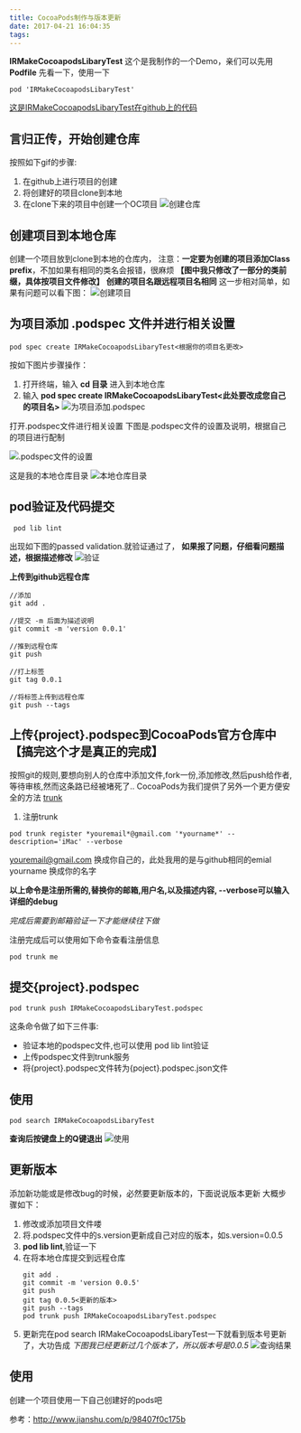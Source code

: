 ```yaml
---
title: CocoaPods制作与版本更新
date: 2017-04-21 16:04:35
tags:
---
```


**IRMakeCocoapodsLibaryTest** 这个是我制作的一个Demo，亲们可以先用 **Podfile** 先看一下，使用一下
```
pod 'IRMakeCocoapodsLibaryTest'
```
[这是IRMakeCocoapodsLibaryTest在github上的代码](https://github.com/IrenaChou/IRMakeCocoapodsLibaryTest)

言归正传，开始创建仓库
---
按照如下gif的步骤:
  1.  在github上进行项目的创建
  2.  将创建好的项目clone到本地
  3.  在clone下来的项目中创建一个OC项目
![创建仓库](http://7xrirn.com1.z0.glb.clouddn.com/CocoaPods_1.gif)

<!-- more -->

创建项目到本地仓库
---
创建一个项目放到clone到本地的仓库内， 注意：**一定要为创建的项目添加Class prefix**，不加如果有相同的类名会报错，很麻烦 **【图中我只修改了一部分的类前缀，具体按项目文件修改】**
**创建的项目名跟远程项目名相同**
这一步相对简单，如果有问题可以看下图：
![创建项目](http://7xrirn.com1.z0.glb.clouddn.com/CocoaPods_2.gif)


为项目添加 **.podspec** 文件并进行相关设置
---
```
pod spec create IRMakeCocoapodsLibaryTest<根据你的项目名更改>
```
按如下图片步骤操作：
  1.  打开终端，输入 **cd 目录** 进入到本地仓库
  2.  输入 **pod spec create IRMakeCocoapodsLibaryTest<此处要改成您自己的项目名>**
![为项目添加.podspec](http://7xrirn.com1.z0.glb.clouddn.com/CocoaPods_3.png)

打开.podspec文件进行相关设置
下图是.podspec文件的设置及说明，根据自己的项目进行配制

![.podspec文件的设置](http://7xrirn.com1.z0.glb.clouddn.com/CocoaPods_4.png)

这是我的本地仓库目录
![本地仓库目录](http://7xrirn.com1.z0.glb.clouddn.com/CocoaPods_5.png)

pod验证及代码提交
---
```
 pod lib lint
```
出现如下图的passed validation.就验证通过了， **如果报了问题，仔细看问题描述，根据描述修改**
![验证](http://7xrirn.com1.z0.glb.clouddn.com/CocoaPods_6.png)

**上传到github远程仓库**
```
//添加
git add .

//提交 -m 后面为描述说明
git commit -m 'version 0.0.1'

//推到远程仓库
git push

//打上标签
git tag 0.0.1

//将标签上传到远程仓库
git push --tags
```


上传{project}.podspec到CocoaPods官方仓库中【搞完这个才是真正的完成】
----
按照git的规则,要想向别人的仓库中添加文件,fork一份,添加修改,然后push给作者,等待审核,然而这条路已经被堵死了..
CocoaPods为我们提供了另外一个更方便安全的方法 [trunk](http://blog.cocoapods.org/CocoaPods-Trunk/#transition)

1. 注册trunk
```
pod trunk register *youremail*@gmail.com '*yourname*' --description='iMac' --verbose
```
youremail@gmail.com 换成你自己的，此处我用的是与github相同的emial
yourname 换成你的名字

**以上命令是注册所需的,替换你的邮箱,用户名,以及描述内容, --verbose可以输入详细的debug**

*完成后需要到邮箱验证一下才能继续往下做*

注册完成后可以使用如下命令查看注册信息
```
pod trunk me
```

提交{project}.podspec
---
```
pod trunk push IRMakeCocoapodsLibaryTest.podspec
```
这条命令做了如下三件事:
  * 验证本地的podspec文件,也可以使用 pod lib lint验证
  * 上传podspec文件到trunk服务
  * 将{project}.podspec文件转为{poject}.podspec.json文件

使用
---
```
pod search IRMakeCocoapodsLibaryTest
```
**查询后按键盘上的Q键退出**
![使用](http://7xrirn.com1.z0.glb.clouddn.com/CocoaPods_7.png)


更新版本
---
添加新功能或是修改bug的时候，必然要更新版本的，下面说说版本更新
大概步骤如下：
  1.  修改或添加项目文件喽
  2.  将.podspec文件中的s.version更新成自己对应的版本，如s.version=0.0.5
  3.  **pod lib lint**,验证一下
  4.  在将本地仓库提交到远程仓库
      ```
      git add .
      git commit -m 'version 0.0.5'
      git push
      git tag 0.0.5<更新的版本>
      git push --tags
      pod trunk push IRMakeCocoapodsLibaryTest.podspec
      ```
  5.  更新完在pod search IRMakeCocoapodsLibaryTest一下就看到版本号更新了，大功告成
  *下图我已经更新过几个版本了，所以版本号是0.0.5*
  ![查询结果](http://7xrirn.com1.z0.glb.clouddn.com/CocoaPods_8.png)


  使用
  ---
  创建一个项目使用一下自己创建好的pods吧


参考：http://www.jianshu.com/p/98407f0c175b
